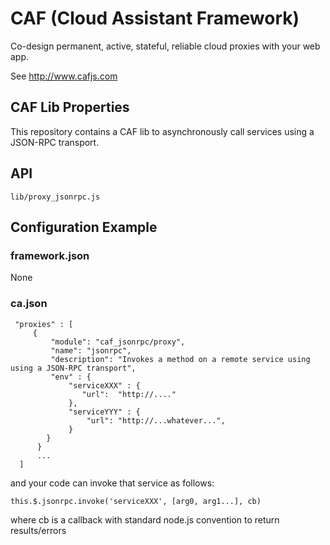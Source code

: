 # CAF (Cloud Assistant Framework)

Co-design permanent, active, stateful, reliable cloud proxies with your web app.

See http://www.cafjs.com 

## CAF Lib Properties

This repository contains a CAF lib to asynchronously call services using a JSON-RPC transport.


## API

    lib/proxy_jsonrpc.js
 
## Configuration Example

### framework.json

None


### ca.json


     "proxies" : [
         {
             "module": "caf_jsonrpc/proxy",
             "name": "jsonrpc",
             "description": "Invokes a method on a remote service using using a JSON-RPC transport",
             "env" : {
                 "serviceXXX" : {
                    "url":  "http://...."                 
                 },
                 "serviceYYY" : {
                     "url": "http://...whatever...",
                 }
            }
          }
          ...
      ]
  
  
and your code can invoke that service as follows:

    this.$.jsonrpc.invoke('serviceXXX', [arg0, arg1...], cb)
    
    
where cb is a callback with standard node.js convention to return results/errors
        
            
 
